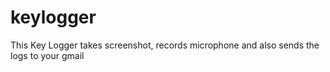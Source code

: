 # keylogger
This Key Logger takes screenshot, records microphone and also sends the logs to your gmail
